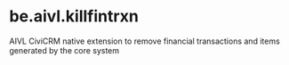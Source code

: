 # be.aivl.killfintrxn
AIVL CiviCRM native extension to remove financial transactions and items generated by the core system
